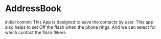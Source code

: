 # AddressBook
initial commit
This App is designed to save the contacts by user. This app also helps to set Off the flash when the phone rings. And we can select for which contact the flash flikers
